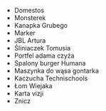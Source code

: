 - Domestos
- Monsterek
- Kanapka Grubego
- Marker
- JBL Artura
- Śliniaczek Tomusia
- Portfel adama czyża
- Spalony burger Humana
- Maszynka do wąsa gontarka
- Kaczucha Technischools
- Łom Wiejaka
- Karta vizji
- Znicz 
